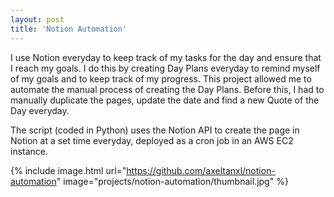 ```yaml
---
layout: post
title: 'Notion Automation'
---
```


I use Notion everyday to keep track of my tasks for the day and ensure that I reach my goals. I do this by creating Day Plans everyday to remind myself of my goals and to keep track of my progress. This project allowed me to automate the manual process of creating the Day Plans. Before this, I had to manually duplicate the pages, update the date and find a new Quote of the Day everyday.

The script (coded in Python) uses the Notion API to create the page in Notion at a set time everyday, deployed as a cron job in an AWS EC2 instance.

{% include image.html url="https://github.com/axeltanxl/notion-automation" image="projects/notion-automation/thumbnail.jpg" %}